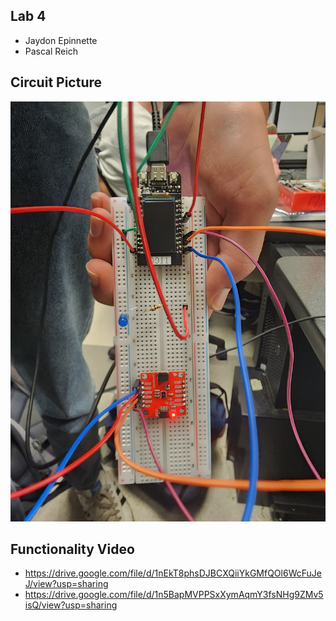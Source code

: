 ## Lab 4

- Jaydon Epinnette
- Pascal Reich

## Circuit Picture

![Pic](/media/20250326_200823.jpg)

## Functionality Video

- https://drive.google.com/file/d/1nEkT8phsDJBCXQiiYkGMfQOl6WcFuJeJ/view?usp=sharing
- https://drive.google.com/file/d/1n5BapMVPPSxXymAqmY3fsNHg9ZMv5isQ/view?usp=sharing
